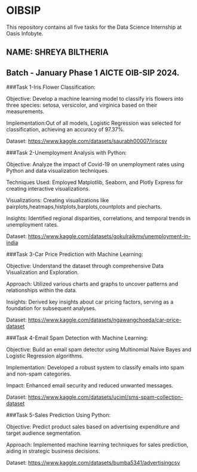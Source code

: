 # OIBSIP
This repository contains all five tasks for the Data Science Internship at Oasis Infobyte.

## NAME: SHREYA BILTHERIA

## Batch - January Phase 1 AICTE OIB-SIP 2024.

###Task 1-Iris Flower Classification:

Objective: Develop a machine learning model to classify iris flowers into three species: setosa, versicolor, and virginica based on their measurements.

Implementation:Out of all models, Logistic Regression was selected for classification, achieving an accuracy of 97.37%.

Dataset: https://www.kaggle.com/datasets/saurabh00007/iriscsv

###Task 2-Unemployment Analysis with Python:

Objective: Analyze the impact of Covid-19 on unemployment rates using Python and data visualization techniques.

Techniques Used: Employed Matplotlib, Seaborn, and Plotly Express for creating interactive visualizations.

Visualizations: Creating visualizations like pairplots,heatmaps,histplots,barplots,countplots and piecharts.

Insights: Identified regional disparities, correlations, and temporal trends in unemployment rates.

Dataset: https://www.kaggle.com/datasets/gokulrajkmv/unemployment-in-india

###Task 3-Car Price Prediction with Machine Learning:

Objective: Understand the dataset through comprehensive Data Visualization and Exploration.

Approach: Utilized various charts and graphs to uncover patterns and relationships within the data.

Insights: Derived key insights about car pricing factors, serving as a foundation for subsequent analyses.

Dataset: https://www.kaggle.com/datasets/ngawangchoeda/car-price-dataset

###Task 4-Email Spam Detection with Machine Learning:

Objective: Build an email spam detector using Multinomial Naive Bayes and Logistic Regression algorithms.

Implementation: Developed a robust system to classify emails into spam and non-spam categories.

Impact: Enhanced email security and reduced unwanted messages.

Dataset: https://www.kaggle.com/datasets/uciml/sms-spam-collection-dataset

###Task 5-Sales Prediction Using Python:

Objective: Predict product sales based on advertising expenditure and target audience segmentation.

Approach: Implemented machine learning techniques for sales prediction, aiding in strategic business decisions.

Dataset: https://www.kaggle.com/datasets/bumba5341/advertisingcsv

